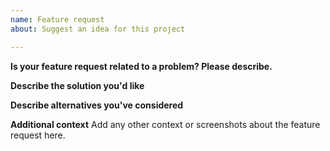 ```yaml
---
name: Feature request
about: Suggest an idea for this project

---
```


**Is your feature request related to a problem? Please describe.**
<!-- A clear and concise description of what the problem is. Ex. I'm always frustrated when [...] -->

**Describe the solution you'd like**
<!-- A clear and concise description of what you want to happen. -->

**Describe alternatives you've considered**
<!-- Just a multiline
A clear and concise description of any alternative solutions or features you've considered.
comment -->

**Additional context**
Add any other context or screenshots about the feature request here.
